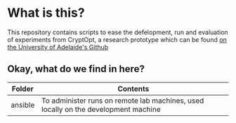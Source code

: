 # What is this?

This repository contains scripts to ease the defelopment, run and evaluation of experiments from CryptOpt, a research prototype which can be found [ on the University of Adelaide's Github ](https://github.com/0xADE1A1DE/CryptOpt)


## Okay, what do we find in here?

| Folder | Contents |
|-----|----|
| ansible | To administer runs on remote lab machines, used locally on the development machine |
